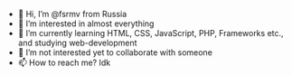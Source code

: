 - 👋 Hi, I’m @fsrmv from Russia
- 👀 I’m interested in almost everything
- 🌱 I’m currently learning HTML, CSS, JavaScript, PHP, Frameworks etc., and studying web-development
- 💞️ I’m not interested yet to collaborate with someone
- 📫 How to reach me? Idk

<!---
fsrmv/fsrmv is a ✨ special ✨ repository because its `README.md` (this file) appears on your GitHub profile.
You can click the Preview link to take a look at your changes.
--->

